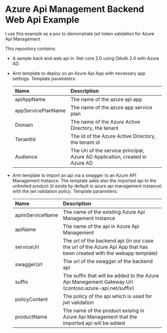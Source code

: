 # Azure Api Management Backend Web Api Example
I use this example as a poc to demonstrate jwt token validation for Azure Api Management

This repository contains:
<ul>
<li> A sample back end web api in .Net core 2.0 using OAuth 2.0 with Azure AD. </li>
 </ul>
 <ul>
<li> Arm template to deploy on an Azure Api App with necessary app settings. Template parameters: </li> 

| Name   | Description    |
|:--- |:---|
| apiAppName | The name of the azure api app |
| appServicePlanName | The name of the azure app service plan   |
| Domain| The name of the Azure Active Directory, the tenant |
| TenantId| The Id of the Azure Active Directory, the tenant id |
| Audience| The Uri of the service principal, Azure AD Application, created in Azure AD |
</ul>
<ul>
<li> Arm template to import an api via a swagger to an Azure API Management Instance. The template adds also the imported api to the unlimited product (it exists by default in azure api management instance) with the jwt validation policy.  Template parameters: </li> 
 
| Name   | Description    |
|:--- |:---|
| apimServiceName | The name of the existing Azure Api Management Instance |
| apiName | The name of the api in Azure Api Management   |
| serviceUrl| The url of the backend api (in our case the url of the Azure Api App that has been created with the webapp template) |
| swaggerUrl| The url of the swagger of the backend api  |
| suffix| The suffix that will be added to the Azure Api Manegement Gateway Url (contoso.azure-api.net/suffix) |
| policyContent| The policy of the api which is used for jwt validation |
| productName| The name of the product exising in Azure Api Management that the imported api will be added |

</ul>
